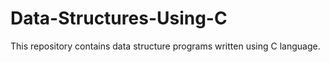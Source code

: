 # Data-Structures-Using-C
This repository contains data structure programs written using C language. 
